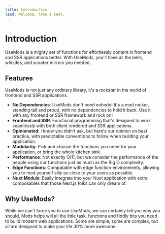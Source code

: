 ```yaml
---
title: Introduction
lead: Welcome, take a seat.
---
```


# Introduction
UseMods is a mighty set of functions for effortlessly content in frontend and SSR applications better. With UseMods, you'll have all the bells, whistles, and scooter mirrors you needed.

## Features
UseMods is not just any ordinary library, it's a rockstar in the world of frontend and SSR applications.
- **No Dependencies**: UseMods don't need nobody! It's a mod rocker, standing tall and proud, with no dependencies to hold it back. Use it with any frontend or SSR framework and rock on!
- **Frontend and SSR**: Functional programming that's designed to work seamlessly with both client rendered and SSR applications.
- **Opinionated**: I know you didn't ask, but here's our opinion on best practice, with predictable conventions to follow when building your application.
- **Modularity**: Pick and choose the functions you need for your application, or bring the whole kitchen sink.
- **Performance**: Not exactly O(1), but we consider the performance of the people using our functions just as much as the Big O complexity.
- **Edge Functions**: Compatable with edge function environments, allowing you to mod yourself silly as close to your users as possible.
- **Nuxt Module**: Easily integrate into your Nuxt application with extra composables that those Next.js folks can only dream of.

## Why UseMods?
While we can't force you to use UseMods, we can certainly tell you why you should. Mods helps will all the little task, functions and fiddly bits you need to build modern web applications. Some are simple, some are complex, but all are designed to make your life 30% more awesome.